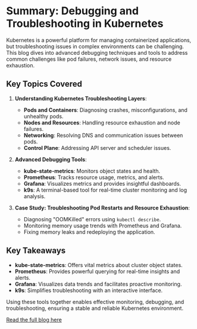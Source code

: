 
# Summary: Debugging and Troubleshooting in Kubernetes

Kubernetes is a powerful platform for managing containerized applications, but troubleshooting issues in complex environments can be challenging. This blog dives into advanced debugging techniques and tools to address common challenges like pod failures, network issues, and resource exhaustion.

## Key Topics Covered

1. **Understanding Kubernetes Troubleshooting Layers**:
   - **Pods and Containers**: Diagnosing crashes, misconfigurations, and unhealthy pods.
   - **Nodes and Resources**: Handling resource exhaustion and node failures.
   - **Networking**: Resolving DNS and communication issues between pods.
   - **Control Plane**: Addressing API server and scheduler issues.

2. **Advanced Debugging Tools**:
   - **kube-state-metrics**: Monitors object states and health.
   - **Prometheus**: Tracks resource usage, metrics, and alerts.
   - **Grafana**: Visualizes metrics and provides insightful dashboards.
   - **k9s**: A terminal-based tool for real-time cluster monitoring and log analysis.

3. **Case Study: Troubleshooting Pod Restarts and Resource Exhaustion**:
   - Diagnosing "OOMKilled" errors using `kubectl describe`.
   - Monitoring memory usage trends with Prometheus and Grafana.
   - Fixing memory leaks and redeploying the application.

## Key Takeaways

- **kube-state-metrics**: Offers vital metrics about cluster object states.
- **Prometheus**: Provides powerful querying for real-time insights and alerts.
- **Grafana**: Visualizes data trends and facilitates proactive monitoring.
- **k9s**: Simplifies troubleshooting with an interactive interface.

Using these tools together enables effective monitoring, debugging, and troubleshooting, ensuring a stable and reliable Kubernetes environment.

[Read the full blog here](https://medium.com/@haidermig88/debugging-and-troubleshooting-in-kubernetes-advanced-tips-and-tools-7e28a4e878d2)
